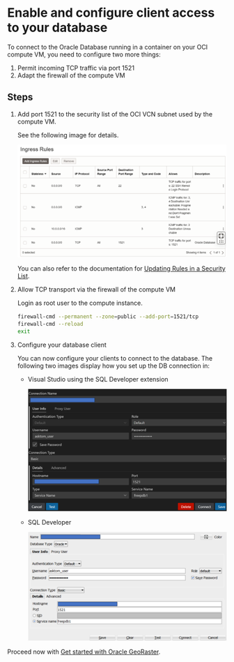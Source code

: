 # Enable and configure client access to your database

To connect to the Oracle Database running in a container on your OCI compute VM, you need to configure two more things:

1. Permit incoming TCP traffic via port 1521
2. Adapt the firewall of the compute VM

## Steps

1. Add port 1521 to the security list of the OCI VCN subnet used by the compute VM.

   See the following image for details.

      ![update-securitylist](../images/add_port_to_security_list.png)

      You can also refer to the documentation for [Updating Rules in a Security List](https://docs.oracle.com/en-us/iaas/Content/Network/Concepts/update-securitylist.htm).

2. Allow TCP transport via the firewall of the compute VM

   Login as root user to the compute instance.

   ```sh
   firewall-cmd --permanent --zone=public --add-port=1521/tcp
   firewall-cmd --reload
   exit
   ```

3. Configure your database client

   You can now configure your clients to connect to the database. The following two images display how you set up the DB connection in:

      * Visual Studio using the SQL Developer extension

         ![db_connection_visual_studio](../images/db_connection_visual_studio.png)

      * SQL Developer

         ![.\images\db_connection_](../images/db_connection_sql_developer.png)

Proceed now with [Get started with Oracle GeoRaster](./04-get-started_with_georaster.md).
